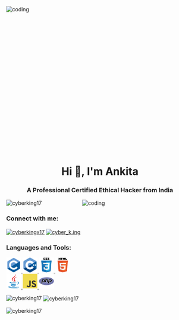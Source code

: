 <img align="right"  alt="coding" width="1280" height="426" src="">
<h1 align="center">Hi 👋, I'm Ankita</h1>
<h3 align="center">A Professional Certified Ethical Hacker from India</h3>
<img align="right"  alt="coding" width="300" height="200" src="aa.png.gif">


<p align="left"> <img src="https://komarev.com/ghpvc/?username=cyberking17&label=Profile%20views&color=0e75b6&style=flat" alt="cyberking17" /> </p>

<h3 align="left">Connect with me:</h3>
<p align="left">
<a href="https://twitter.com/cyberkingx17" target="blank"><img align="center" src="https://raw.githubusercontent.com/rahuldkjain/github-profile-readme-generator/master/src/images/icons/Social/twitter.svg" alt="cyberkingx17" height="30" width="40" /></a>
<a href="https://instagram.com/cyber_k.ing" target="blank"><img align="center" src="https://raw.githubusercontent.com/rahuldkjain/github-profile-readme-generator/master/src/images/icons/Social/instagram.svg" alt="cyber_k.ing" height="30" width="40" /></a>
</p>

<h3 align="left">Languages and Tools:</h3>
<p align="left"> <a href="https://www.cprogramming.com/" target="_blank" rel="noreferrer"> <img src="https://raw.githubusercontent.com/devicons/devicon/master/icons/c/c-original.svg" alt="c" width="40" height="40"/> </a> <a href="https://www.w3schools.com/cpp/" target="_blank" rel="noreferrer"> <img src="https://raw.githubusercontent.com/devicons/devicon/master/icons/cplusplus/cplusplus-original.svg" alt="cplusplus" width="40" height="40"/> </a> <a href="https://www.w3schools.com/css/" target="_blank" rel="noreferrer"> <img src="https://raw.githubusercontent.com/devicons/devicon/master/icons/css3/css3-original-wordmark.svg" alt="css3" width="40" height="40"/> </a> <a href="https://www.w3.org/html/" target="_blank" rel="noreferrer"> <img src="https://raw.githubusercontent.com/devicons/devicon/master/icons/html5/html5-original-wordmark.svg" alt="html5" width="40" height="40"/> </a> <a href="https://www.java.com" target="_blank" rel="noreferrer"> <img src="https://raw.githubusercontent.com/devicons/devicon/master/icons/java/java-original.svg" alt="java" width="40" height="40"/> </a> <a href="https://developer.mozilla.org/en-US/docs/Web/JavaScript" target="_blank" rel="noreferrer"> <img src="https://raw.githubusercontent.com/devicons/devicon/master/icons/javascript/javascript-original.svg" alt="javascript" width="40" height="40"/> </a> <a href="https://www.php.net" target="_blank" rel="noreferrer"> <img src="https://raw.githubusercontent.com/devicons/devicon/master/icons/php/php-original.svg" alt="php" width="40" height="40"/> </a> </p>

<p><img align="left" src="https://github-readme-stats.vercel.app/api/top-langs?username=cyberking17&show_icons=true&locale=en&layout=compact" alt="cyberking17" /></p>

<p>&nbsp;<img align="center" src="https://github-readme-stats.vercel.app/api?username=cyberking17&show_icons=true&locale=en" alt="cyberking17" /></p>

<p><img align="center" src="https://github-readme-streak-stats.herokuapp.com/?user=cyberking17&" alt="cyberking17" /></p>
